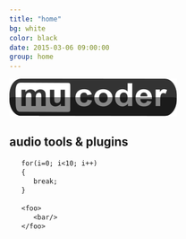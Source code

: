 ```yaml
---
title: "home"
bg: white
color: black
date: 2015-03-06 09:00:00
group: home
---
```


![logo](/img/mucoderlogo300.png)

## audio tools & plugins

~~~
   for(i=0; i<10; i++)
   {
      break;
   }
   
   <foo>
      <bar/>
   </foo>
   
~~~